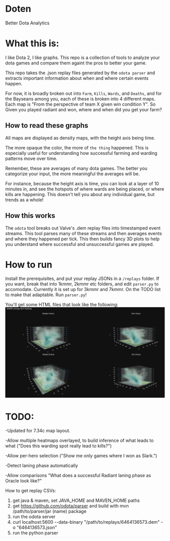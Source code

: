 # Doten
Better Dota Analytics

# What this is:
I like Dota 2, I like graphs. This repo is a collection of tools to analyze your dota games and compare them againt the pros to better your game. 

This repo takes the .json replay files generated by the `odota parser` and extracts important information about when and where certain events happen. 

For now, it is broadly broken out into `Farm`, `Kills`, `Wards`, and `Deaths`, and for the Bayseans among you, each of these is broken into 4 different maps. 
Each map is "From the perspective of team X given win condition Y". So Given you played radiant and won, where and when did you get your farm?

## How to read these graphs

All maps are displayed as density maps, with the height axis being time. 

The more opaque the color, the more of `the thing` happened. This is especially useful for understanding how successful farming and warding patterns move over time. 

Remember, these are averages of many dota games. The better you categorize your input, the more meaningful the averages will be.

For instance, because the height axis is time, you can look at a layer of 10 minutes in, and see the hotspots of where wards are being placed, or where kills are happening. 
This doesn't tell you about any individual game, but trends as a whole!

## How this works
The `odota` tool breaks out Valve's .dem replay files into timestamped event streams. 
This tool parses many of these streams and then averages events and where they happened per tick. 
This then builds fancy 3D plots to help you understand where successful and unsuccessful games are played. 

# How to run

Install the prerequisites, and put your replay JSONs in a `/replays` folder. 
If you want, break that into 1kmmr, 2kmmr etc folders, and edit `parser.py` to accomodate. Currently it is set up for 3kmmr and 7kmmr. On the TODO list to make that adaptable.
Run `parser.py`!

You'll get some HTML files that look like the following:
![Definitely not one of my games >_>](https://github.com/mltq/doten/blob/master/media/3kmmr_farm.png?raw=true)

# TODO:
-Updated for 7.34c map layout. 

-Allow multiple heatmaps overlayed, to build inference of what leads to what ("Does this warding spot really lead to kills?")

-Allow per-hero selection ("Show me only games where I won as Slark.")

-Detect laning phase automatically

-Allow comparisons "What does a successful Radiant laning phase as Oracle look like?"

How to get replay CSVs:
1. get java & maven, set JAVA_HOME and MAVEN_HOME paths
2. get https://github.com/odota/parser and build with mvn /path/to/parser/jar (name) package
3. run the odota server
4. curl localhost:5600 --data-binary "/path/to/replays/6464136573.dem" -o "6464136573.json"
5. run the python parser

